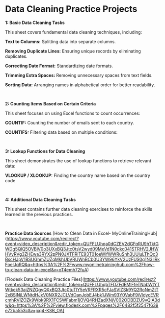 # Data Cleaning Practice Projects

**1: Basic Data Cleaning Tasks**

This sheet covers fundamental data cleaning techniques, including:

**Text to Columns:** Splitting data into separate columns.

**Removing Duplicate Lines:** Ensuring unique records by eliminating duplicates.

**Correcting Date Format:** Standardizing date formats.

**Trimming Extra Spaces:** Removing unnecessary spaces from text fields.

**Sorting Data:** Arranging names in alphabetical order for better readability.

&nbsp;

**2: Counting Items Based on Certain Criteria**

This sheet focuses on using Excel functions to count occurrences:

**COUNTIF:** Counting the number of emails sent to each country.

**COUNTIFS:** Filtering data based on multiple conditions:


&nbsp;

**3: Lookup Functions for Data Cleaning**

This sheet demonstrates the use of lookup functions to retrieve relevant data:

**VLOOKUP / XLOOKUP:** Finding the country name based on the country code


&nbsp;


**4: Additional Data Cleaning Tasks**

This sheet contains further data cleaning exercises to reinforce the skills learned in the previous practices.

&nbsp;

**Practice Data Sources**
[How to Clean Data in Excel- MyOnlineTrainingHub]  (https://www.youtube.com/redirect?event=video_description&redir_token=QUFFLUhqa0dCZEV2dGFqRU9hTktGWDg5QlQ5OVBlV0o3UXxBQ3Jtc0tsV2wyd09MeVd1N0dkc041STRHV2JHWHVvRVg3ZHEwa3RYX2pPN0JXTFRlTE93T01oeWlfWWRuSnh3UUluLThQc3BscHJpV1BSUGhmZUZqMkhUbVRUWnBCb0U3YW96YkV2UzFUS0g1N3llRkFoelJqRQ&q=https%3A%2F%2Fwww.myonlinetraininghub.com%2Fhow-to-clean-data-in-excel&v=oT4emh72fuA)


[Flodesk Data Cleaning Practice Files](https://www.youtube.com/redirect?event=video_description&redir_token=QUFFLUhqbTFDZFdEMlFfeTNabWtYTWtkek53ajZNZGgyQXxBQ3Jtc0tuTlY5eVRFRXR5cFJaSVlZSk9YQ2RoNmZtT2xBSlNjLWNtdHJxV0NXR2JCLVdOanJobEJ4bk1JWm93Y0VabF9iVldycEVRcmhRVlZOZk9Wbk9RX1FCSWFabm1jOVQ4RHZadXNjV002ODBDZU9vQlA3dw&q=https%3A%2F%2Fview.flodesk.com%2Fpages%2F6482f5f2547f639e72ba553c&v=jxq4-KSB_OA]


